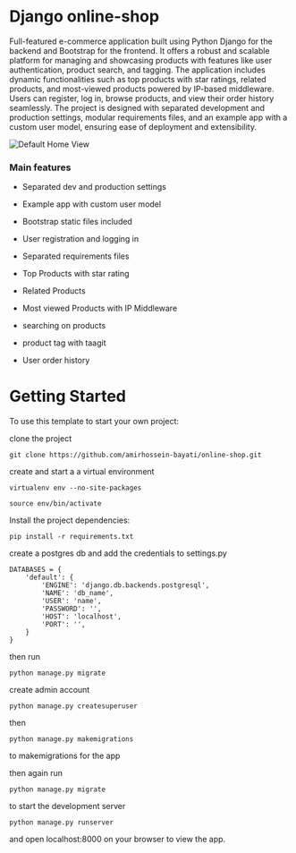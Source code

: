 # Django online-shop
Full-featured e-commerce application built using Python Django for the backend and Bootstrap for the frontend. It offers a robust and scalable platform for managing and showcasing products with features like user authentication, product search, and tagging. The application includes dynamic functionalities such as top products with star ratings, related products, and most-viewed products powered by IP-based middleware. Users can register, log in, browse products, and view their order history seamlessly. The project is designed with separated development and production settings, modular requirements files, and an example app with a custom user model, ensuring ease of deployment and extensibility.

![Default Home View](_screenshots/product.png?raw=true "Title")

### Main features

* Separated dev and production settings

* Example app with custom user model

* Bootstrap static files included

* User registration and logging in

* Separated requirements files

* Top Products with star rating

* Related Products 

* Most viewed Products with IP Middleware

* searching on products

* product tag with taagit

* User order history 


# Getting Started
To use this template to start your own project:

clone the project

    git clone https://github.com/amirhossein-bayati/online-shop.git
    
create and start a a virtual environment

    virtualenv env --no-site-packages

    source env/bin/activate

Install the project dependencies:

    pip install -r requirements.txt

create a postgres db and add the credentials to settings.py

    DATABASES = {
        'default': {
            'ENGINE': 'django.db.backends.postgresql',
            'NAME': 'db_name',
            'USER': 'name',
            'PASSWORD': '',
            'HOST': 'localhost',
            'PORT': '',
        }
    }
    
then run

    python manage.py migrate

create admin account

    python manage.py createsuperuser
      
then

    python manage.py makemigrations

to makemigrations for the app

then again run

    python manage.py migrate

to start the development server

    python manage.py runserver

and open localhost:8000 on your browser to view the app.
